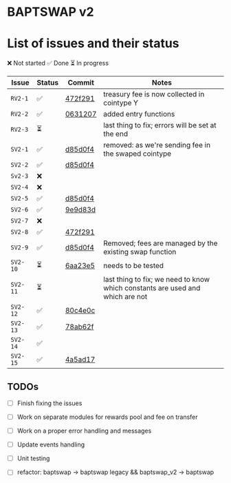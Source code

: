 # BAPTSWAP v2

# List of issues and their status

❌ Not started
✅ Done
⏳ In progress

| Issue | Status | Commit | Notes |
| ----- | ------ | ------ | ----- |
| `RV2-1` |  ✅  | [472f291](https://github.com/BAPTSWAP/V2-core/commit/472f291792f0cbefe5cae3e6de37d09b133b5351) | treasury fee is now collected in cointype Y |
| `RV2-2` |  ✅  | [0631207](https://github.com/BAPTSWAP/V2-core/commit/06312071a837c169f98b33d2f5f5e82f6753c075) | added entry functions |    
| `RV2-3` |  ⏳  |  | last thing to fix; errors will be set at the end |
| `SV2-1` |  ✅  | [d85d0f4](https://github.com/BAPTSWAP/V2-core/commit/d85d0f437f0d6bf92e63f805b91cb314547419ff) | removed: as we're sending fee in the swaped cointype |
| `SV2-2` |  ✅  | [d85d0f4](https://github.com/BAPTSWAP/V2-core/commit/d85d0f437f0d6bf92e63f805b91cb314547419ff) |
| `Sv2-3` |  ❌  |  |
| `SV2-4` |  ❌  |  |
| `SV2-5` |  ✅  | [d85d0f4](https://github.com/BAPTSWAP/V2-core/commit/d85d0f437f0d6bf92e63f805b91cb314547419ff) |
| `SV2-6` |  ✅  | [9e9d83d](https://github.com/BAPTSWAP/V2-core/commit/9e9d83dd8bdd0989f1a44b1da18b2e0b9b461771) |
| `SV2-7` |  ❌  | []() |
| `SV2-8` |  ✅  | [472f291](https://github.com/BAPTSWAP/V2-core/commit/472f291792f0cbefe5cae3e6de37d09b133b5351) |
| `SV2-9` |  ✅  | [d85d0f4](https://github.com/BAPTSWAP/V2-core/commit/d85d0f437f0d6bf92e63f805b91cb314547419ff) | Removed; fees are managed by the existing swap function |
| `SV2-10` |  ⏳  | [6aa23e5](https://github.com/BAPTSWAP/V2-core/commit/6aa23e5b627642b550cc2b38055b9a0958c7f4a2) | needs to be tested |
| `SV2-11` |  ⏳  |  | last thing to fix; we need to know which constants are used and which are not |
| `SV2-12` |  ✅  | [80c4e0c](https://github.com/BAPTSWAP/V2-core/commit/80c4e0cb32a03cc29360060b263320ce1189e67f) |
| `SV2-13` |  ✅  | [78ab62f](https://github.com/BAPTSWAP/V2-core/commit/78ab62ffa4eed8454cc62b21dcdc734738b9f242) |
| `SV2-14` |  ✅  | []() |
| `SV2-15` |  ✅  | [4a5ad17](https://github.com/BAPTSWAP/V2-core/commit/4a5ad17da827ca665cc4c0719a9efed72cf833a5) |

## TODOs

- [ ] Finish fixing the issues
- [ ] Work on separate modules for rewards pool and fee on transfer
- [ ] Work on a proper error handling and messages
- [ ] Update events handling
- [ ] Unit testing
- [ ] refactor: baptswap -> baptswap legacy && baptswap_v2 -> baptswap

